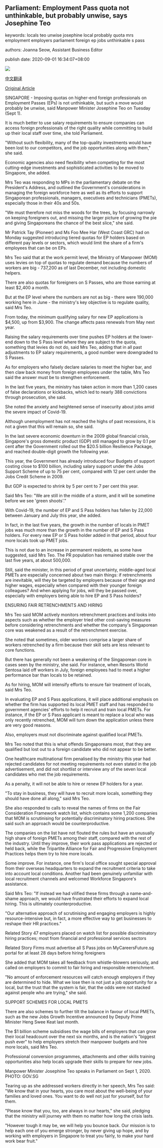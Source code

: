 ## Parliament: Employment Pass quota not unthinkable, but probably unwise, says Josephine Teo

keywords: locals teo unwise josephine local probably quota mrs employment employers parliament foreign ep jobs unthinkable s pass

authors: Joanna Seow, Assistant Business Editor

publish date: 2020-09-01 16:34:07+08:00

![](https://www.straitstimes.com/sites/default/files/styles/x_large/public/articles/2020/09/01/md-jteo-0109.jpg?itok=oNH-isvg)

[中文翻译](Parliament%3A%20Employment%20Pass%20quota%20not%20unthinkable%2C%20but%20probably%20unwise%2C%20says%20Josephine%20Teo_zh.md)

[Original Article](https://www.straitstimes.com/politics/parliament-employment-pass-quota-not-unthinkable-but-probably-unwise-says-josephine-teo)

SINGAPORE - Imposing quotas on higher-end foreign professionals on Employment Passes (EPs) is not unthinkable, but such a move would probably be unwise, said Manpower Minister Josephine Teo on Tuesday (Sept 1).

It is much better to use salary requirements to ensure companies can access foreign professionals of the right quality while committing to build up their local staff over time, she told Parliament.

"Without such flexibility, many of the top-quality investments would have been lost to our competitors, and the job opportunities along with them," she said.

Economic agencies also need flexibility when competing for the most cutting-edge investments and sophisticated activities to be moved to Singapore, she added.

Mrs Teo was responding to MPs in the parliamentary debate on the President's Address, and outlined the Government's considerations in managing the foreign workforce here as well as its efforts to support Singaporean professionals, managers, executives and technicians (PMETs), especially those in their 40s and 50s.

"We must therefore not miss the woods for the trees, by focusing narrowly on keeping foreigners out, and missing the larger picture of growing the pie and giving Singaporeans the chance of the best slice," she said.

Mr Patrick Tay (Pioneer) and Ms Foo Mee Har (West Coast GRC) had on Monday suggested introducing tiered quotas for EP holders based on different pay levels or sectors, which would limit the share of a firm's employees that can be on EPs.

Mrs Teo said that at the work permit level, the Ministry of Manpower (MOM) uses levies on top of quotas to regulate demand because the numbers of workers are big - 737,200 as of last December, not including domestic helpers.

There are also quotas for foreigners on S Passes, who are those earning at least $2,400 a month.

But at the EP level where the numbers are not as big - there were 190,000 working here in June - the ministry's key objective is to regulate quality, said Mrs Teo.

From today, the minimum qualifying salary for new EP applications is $4,500, up from $3,900. The change affects pass renewals from May next year.

Raising the salary requirements over time pushes EP holders at the lower-end down to the S Pass level where they are subject to the quota, something that levies do not do, said Mrs Teo, adding that in all past adjustments to EP salary requirements, a good number were downgraded to S Passes.

As for employers who falsely declare salaries to meet the higher bar, and then claw back money from foreign employees under the table, Mrs Teo said the answer must be to strengthen enforcement.

In the last five years, the ministry has taken action in more than 1,200 cases of false declarations or kickbacks, which led to nearly 388 convictions through prosecution, she said.

She noted the anxiety and heightened sense of insecurity about jobs amid the severe impact of Covid-19.

Although unemployment has not reached the highs of past recessions, it is not a given that this will remain so, she said.

In the last severe economic downturn in the 2009 global financial crisis, Singapore's gross domestic product (GDP) still managed to grow by 0.1 per cent after the Government rolled out the $20.5 billion Resilience Package, and reached double-digit growth the following year.

This year, the Government has already introduced four Budgets of support costing close to $100 billion, including salary support under the Jobs Support Scheme of up to 75 per cent, compared with 12 per cent under the Jobs Credit Scheme in 2009.

But GDP is expected to shrink by 5 per cent to 7 per cent this year.

Said Mrs Teo: "We are still in the middle of a storm, and it will be sometime before we see 'green shoots'."

With Covid-19, the number of EP and S Pass holders has fallen by 22,000 between January and July this year, she added.

In fact, in the last five years, the growth in the number of locals in PMET jobs was much more than the growth in the number of EP and S Pass holders. For every new EP or S Pass holder added in that period, about four more locals took up PMET jobs.

This is not due to an increase in permanent residents, as some have suggested, said Mrs Teo. The PR population has remained stable over the last five years, at about 500,000.

Still, said the minister, in this period of great uncertainty, middle-aged local PMETs are especially concerned about two main things: if retrenchments are inevitable, will they be targeted by employers because of their age and higher wages, especially when compared with their younger foreign colleagues? And when applying for jobs, will they be passed over, especially with employers being able to hire EP and S Pass holders?

ENSURING FAIR RETRENCHMENTS AND HIRING

Mrs Teo said MOM actively monitors retrenchment practices and looks into aspects such as whether the employer tried other cost-saving measures before considering retrenchments and whether the company's Singaporean core was weakened as a result of the retrenchment exercise.

She noted that sometimes, older workers comprise a larger share of workers retrenched by a firm because their skill sets are less relevant to core functions.

But there has generally not been a weakening of the Singaporean core in cases seen by the ministry, she said. For instance, when Resorts World Sentosa laid off workers in July, foreign employees had to meet a higher performance bar than locals to be retained.

As for hiring, MOM will intensify efforts to ensure fair treatment of locals, said Mrs Teo.

In evaluating EP and S Pass applications, it will place additional emphasis on whether the firm has supported its local PMET staff and has responded to government agencies' efforts to help it recruit and train local PMETs. For instance, if the EP or S Pass applicant is meant to replace a local who was only recently retrenched, MOM will turn down the application unless there are very good reasons.

Also, employers must not discriminate against qualified local PMETs.

Mrs Teo noted that this is what offends Singaporeans most, that they are qualified but lost out to a foreign candidate who did not appear to be better.

One healthcare multinational firm penalised by the ministry this year had rejected candidates for not meeting requirements not even stated in the job advertisement, and did not shortlist or interview any of the seven local candidates who met the job requirements.

As a penalty, it will not be able to hire or renew EP holders for a year.

"To stay in business, they will have to recruit more locals, something they should have done all along," said Mrs Teo.

She also responded to calls to reveal the names of firms on the Fair Consideration Framework watch list, which contains some 1,200 companies that MOM is scrutinising for potentially discriminatory hiring practices. She said such an approach would be counterproductive.

The companies on the list have not flouted the rules but have an unusually high share of foreign PMETs among their staff, compared with the rest of the industry. Until they improve, their work pass applications are rejected or held back, while the Tripartite Alliance for Fair and Progressive Employment Practices helps them try to hire more locals.

Some improve. For instance, one firm's local office sought special approval from their overseas headquarters to expand the recruitment criteria to take into account local conditions. Another had been genuinely unfamiliar with local recruitment channels and welcomed Workforce Singapore's assistance.

Said Mrs Teo: "If instead we had vilified these firms through a name-and-shame approach, we would have frustrated their efforts to expand local hiring. This is ultimately counterproductive.

"Our alternative approach of scrutinising and engaging employers is highly resource-intensive but, in fact, a more effective way to get businesses to reshape their HR practices."

Related Story 47 employers placed on watch list for possible discriminatory hiring practices; most from financial and professional services sectors

Related Story Firms must advertise all S Pass jobs on MyCareersFuture.sg portal for at least 28 days before hiring foreigners

She added that MOM takes all feedback from whistle-blowers seriously, and called on employers to commit to fair hiring and responsible retrenchment.

"No amount of enforcement resources will catch enough employers if they are determined to hide. What we lose then is not just a job opportunity for a local, but the trust that the system is fair, that the odds were not stacked against people who are trying," she said.

SUPPORT SCHEMES FOR LOCAL PMETS

There are also schemes to further tilt the balance in favour of local PMETs, such as the new Jobs Growth Incentive announced by Deputy Prime Minister Heng Swee Keat last month.

The $1 billion scheme subsidises the wage bills of employers that can grow their local headcount over the next six months, and is the nation's "biggest push ever" to help employers stretch their manpower budgets and hire more locals, said Mrs Teo.

Professional conversion programmes, attachments and other skills training opportunities also help locals upgrade their skills to prepare for new jobs.





Manpower Minister Josephine Teo speaks in Parliament on Sept 1, 2020. PHOTO: GOV.SG



Tearing up as she addressed workers directly in her speech, Mrs Teo said: "We know that in your hearts, you care most about the well-being of your families and loved ones. You want to do well not just for yourself, but for them.

"Please know that you, too, are always in our hearts," she said, pledging that the ministry will journey with them no matter how long the crisis lasts.

"However tough it may be, we will help you bounce back. Our mission is to help each one of you emerge stronger, by never giving up hope, and by working with employers in Singapore to treat you fairly, to make your hard work bear fruit."